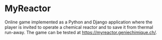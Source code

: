 # MyReactor

Online game implemented as a Python and Django application where the player is invited to operate a chemical reactor and  to save it from thermal run-away. The game can be tested at https://myreactor.geniechimique.ch/.

